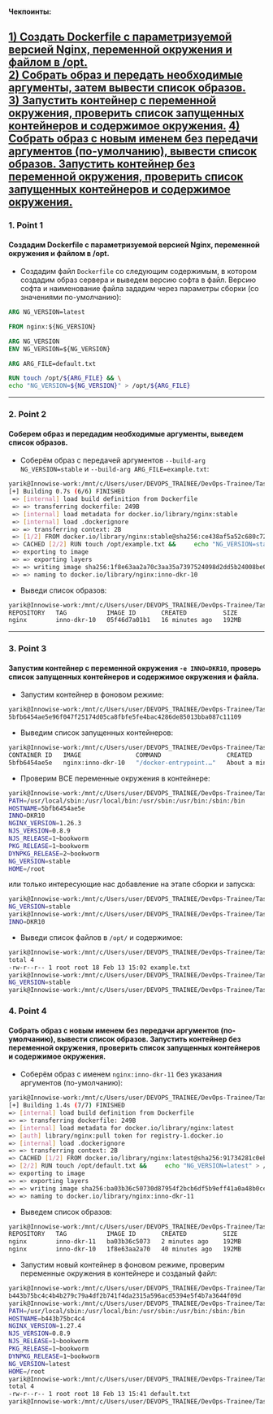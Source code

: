 #### Чекпоинты:

[1) Создать Dockerfile с параметризуемой версией Nginx, переменной окружения и файлом в /opt.](#point-1)  
[2) Собрать образ и передать необходимые аргументы, затем вывести список образов.](#point-2)  
[3) Запустить контейнер с переменной окружения, проверить список запущенных контейнеров и содержимое окружения.](#point-3)
[4) Собрать образ с новым именем без передачи аргументов (по-умолчанию), вывести список образов. Запустить контейнер без переменной окружения, проверить список запущенных контейнеров и содержимое окружения.](#point-4)
---

### 1. Point 1
#### Создадим Dockerfile с параметризуемой версией Nginx, переменной окружения и файлом в /opt.

  - Создадим файл `Dockerfile` со следующим содержимым, в котором создадим образ сервера и выведем версию софта в файл. Версию софта и наименование файла зададим через параметры сборки (со значениями по-умолчанию):
  
```dockerfile
ARG NG_VERSION=latest

FROM nginx:${NG_VERSION}

ARG NG_VERSION
ENV NG_VERSION=${NG_VERSION}

ARG ARG_FILE=default.txt

RUN touch /opt/${ARG_FILE} && \
echo "NG_VERSION=${NG_VERSION}" > /opt/${ARG_FILE}
```

---

### 2. Point 2
#### Соберем образ и передадим необходимые аргументы, выведем список образов.

  - Соберём образ с передачей аргументов `--build-arg NG_VERSION=stable` и `--build-arg ARG_FILE=example.txt`:
```bash
yarik@Innowise-work:/mnt/c/Users/user/DEVOPS_TRAINEE/DevOps-Trainee/Tasks/Task_3.20$ docker build --build-arg NG_VERSION=stable --build-arg ARG_FILE=example.txt -t nginx:inno-dkr-10 .
[+] Building 0.7s (6/6) FINISHED                                                                                                                                                           docker:default
 => [internal] load build definition from Dockerfile                                                                                                                                                 0.0s
 => => transferring dockerfile: 249B                                                                                                                                                                 0.0s
 => [internal] load metadata for docker.io/library/nginx:stable                                                                                                                                      0.5s
 => [internal] load .dockerignore                                                                                                                                                                    0.0s
 => => transferring context: 2B                                                                                                                                                                      0.0s
 => [1/2] FROM docker.io/library/nginx:stable@sha256:ce438af5a52c680c72ecc85f9b51f84bbb517fa3cce9c8d25f010ed5ddd415d4                                                                                0.0s
 => CACHED [2/2] RUN touch /opt/example.txt &&     echo "NG_VERSION=stable" > /opt/example.txt                                                                                                       0.0s
 => exporting to image                                                                                                                                                                               0.1s
 => => exporting layers                                                                                                                                                                              0.0s
 => => writing image sha256:1f8e63aa2a70c3aa35a7397524098d2dd5b24008be0574dc60c4e80a7fd9b7dd                                                                                                         0.0s
 => => naming to docker.io/library/nginx:inno-dkr-10                             
```
  - Выведи список образов:
```bash
yarik@Innowise-work:/mnt/c/Users/user/DEVOPS_TRAINEE/DevOps-Trainee/Tasks/Task_3.20$ docker images
REPOSITORY   TAG           IMAGE ID       CREATED          SIZE
nginx        inno-dkr-10   05f46d7a01b1   16 minutes ago   192MB
```
---

### 3. Point 3
#### Запустим контейнер с переменной окружения `-e INNO=DKR10`, проверь список запущенных контейнеров и содержимое окружения и файла.

  - Запустим контейнер в фоновом режиме:
```bash
yarik@Innowise-work:/mnt/c/Users/user/DEVOPS_TRAINEE/DevOps-Trainee/Tasks/Task_3.20$ docker run -d --name inno-dkr-10 -e INNO=DKR10 nginx:inno-dkr-10
5bfb6454ae5e96f047f25174d05ca8fbfe5fe4bac4286de85013bba087c11109
```
  - Выведим список запущенных контейнеров:
```bash
yarik@Innowise-work:/mnt/c/Users/user/DEVOPS_TRAINEE/DevOps-Trainee/Tasks/Task_3.20$ docker ps -a
CONTAINER ID   IMAGE               COMMAND                  CREATED              STATUS              PORTS     NAMES
5bfb6454ae5e   nginx:inno-dkr-10   "/docker-entrypoint.…"   About a minute ago   Up About a minute   80/tcp    inno-dkr-10
```
  - Проверим ВСЕ переменные окружения в контейнере:
```bash
yarik@Innowise-work:/mnt/c/Users/user/DEVOPS_TRAINEE/DevOps-Trainee/Tasks/Task_3.20$ docker exec inno-dkr-10 printenv
PATH=/usr/local/sbin:/usr/local/bin:/usr/sbin:/usr/bin:/sbin:/bin
HOSTNAME=5bfb6454ae5e
INNO=DKR10
NGINX_VERSION=1.26.3
NJS_VERSION=0.8.9
NJS_RELEASE=1~bookworm
PKG_RELEASE=1~bookworm
DYNPKG_RELEASE=2~bookworm
NG_VERSION=stable
HOME=/root
```
или только интересующие нас добавление на этапе сборки и запуска:
```bash
yarik@Innowise-work:/mnt/c/Users/user/DEVOPS_TRAINEE/DevOps-Trainee/Tasks/Task_3.20$ docker exec inno-dkr-10 printenv  | grep NG_VERSION
NG_VERSION=stable
yarik@Innowise-work:/mnt/c/Users/user/DEVOPS_TRAINEE/DevOps-Trainee/Tasks/Task_3.20$ docker exec inno-dkr-10 printenv | grep INNO
INNO=DKR10
```
  - Выведи список файлов в `/opt/` и содержимое:
```bash
yarik@Innowise-work:/mnt/c/Users/user/DEVOPS_TRAINEE/DevOps-Trainee/Tasks/Task_3.20$ docker exec inno-dkr-10 ls -l /opt/
total 4
-rw-r--r-- 1 root root 18 Feb 13 15:02 example.txt
yarik@Innowise-work:/mnt/c/Users/user/DEVOPS_TRAINEE/DevOps-Trainee/Tasks/Task_3.20$ docker exec inno-dkr-10 cat  /opt/example.txt
NG_VERSION=stable
yarik@Innowise-work:/mnt/c/Users/user/DEVOPS_TRAINEE/DevOps-Trainee/Tasks/Task_3.20$
```

### 4. Point 4
#### Собрать образ с новым именем без передачи аргументов (по-умолчанию), вывести список образов. Запустить контейнер без переменной окружения, проверить список запущенных контейнеров и содержимое окружения.

- Соберём образ c именем `nginx:inno-dkr-11` без указания аргументов (по-умолчанию):
```bash 
yarik@Innowise-work:/mnt/c/Users/user/DEVOPS_TRAINEE/DevOps-Trainee/Tasks/Task_3.20$ docker build -t nginx:inno-dkr-11 .
[+] Building 1.4s (7/7) FINISHED                                                                                                                                                           docker:default
=> [internal] load build definition from Dockerfile                                                                                                                                                 0.0s
=> => transferring dockerfile: 249B                                                                                                                                                                 0.0s 
=> [internal] load metadata for docker.io/library/nginx:latest                                                                                                                                      1.0s 
=> [auth] library/nginx:pull token for registry-1.docker.io                                                                                                                                         0.0s
=> [internal] load .dockerignore                                                                                                                                                                    0.0s
=> => transferring context: 2B                                                                                                                                                                      0.0s 
=> CACHED [1/2] FROM docker.io/library/nginx:latest@sha256:91734281c0ebfc6f1aea979cffeed5079cfe786228a71cc6f1f46a228cde6e34                                                                         0.0s 
=> [2/2] RUN touch /opt/default.txt &&     echo "NG_VERSION=latest" > /opt/default.txt                                                                                                              0.2s 
=> exporting to image                                                                                                                                                                               0.1s
=> => exporting layers                                                                                                                                                                              0.0s 
=> => writing image sha256:ba03b36c50730d87954f2bcb6df5b9eff41a0a48b0cee7239a887f0b6b026a06                                                                                                         0.0s 
=> => naming to docker.io/library/nginx:inno-dkr-11
```
- Выведем список образов:
```bash
yarik@Innowise-work:/mnt/c/Users/user/DEVOPS_TRAINEE/DevOps-Trainee/Tasks/Task_3.20$ docker images
REPOSITORY   TAG           IMAGE ID       CREATED          SIZE
nginx        inno-dkr-11   ba03b36c5073   2 minutes ago    192MB
nginx        inno-dkr-10   1f8e63aa2a70   40 minutes ago   192MB
```
- Запустим новый контейнер в фоновом режиме, проверим переменные окружения в контейнере и созданый файл:
```bash
yarik@Innowise-work:/mnt/c/Users/user/DEVOPS_TRAINEE/DevOps-Trainee/Tasks/Task_3.20$ docker run -d --name inno-dkr-11 nginx:inno-dkr-11
b443b75bc4c4b4b279c79a4df2b741f4da2315a596acd5394e5f4b7a3644f09d
yarik@Innowise-work:/mnt/c/Users/user/DEVOPS_TRAINEE/DevOps-Trainee/Tasks/Task_3.20$ docker exec inno-dkr-11 printenv
PATH=/usr/local/sbin:/usr/local/bin:/usr/sbin:/usr/bin:/sbin:/bin
HOSTNAME=b443b75bc4c4
NGINX_VERSION=1.27.4
NJS_VERSION=0.8.9
NJS_RELEASE=1~bookworm
PKG_RELEASE=1~bookworm
DYNPKG_RELEASE=1~bookworm
NG_VERSION=latest
HOME=/root
yarik@Innowise-work:/mnt/c/Users/user/DEVOPS_TRAINEE/DevOps-Trainee/Tasks/Task_3.20$ docker exec inno-dkr-11 ls -l /opt/
total 4
-rw-r--r-- 1 root root 18 Feb 13 15:41 default.txt
yarik@Innowise-work:/mnt/c/Users/user/DEVOPS_TRAINEE/DevOps-Trainee/Tasks/Task_3.20$ 
```